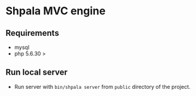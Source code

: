 # Shpala MVC engine

## Requirements

- mysql 
- php 5.6.30 >

## Run local server

- Run server with ```bin/shpala server``` from ```public``` directory of the project.